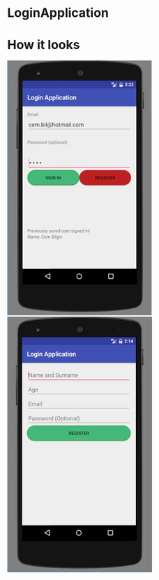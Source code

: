 # LoginApplication

# How it looks 

![alt tag](https://github.com/cembilgin/LoginApplication/blob/master/screenshots/1.jpg)
![alt tag](https://github.com/cembilgin/LoginApplication/blob/master/screenshots/2.jpg)
